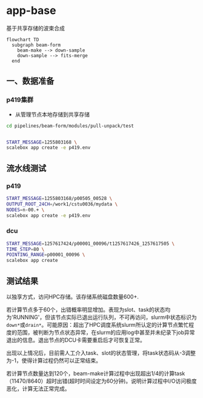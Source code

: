 # app-base

基于共享存储的波束合成


```mermaid
flowchart TD
  subgraph beam-form
    beam-make --> down-sample
    down-sample --> fits-merge
  end
```

## 一、数据准备

### p419集群

- 从管理节点本地存储到共享存储

```sh
cd pipelines/beam-form/modules/pull-unpack/test


START_MESSAGE=1255803168 \
scalebox app create -e p419.env

```

## 流水线测试

### p419
```sh
START_MESSAGE=1255803168/p00505_00528 \
OUTPUT_ROOT_24CH=/work1/cstu0036/mydata \
NODES=n-00.+ \
scalebox app create -e p419.env

```


### dcu

```sh
START_MESSAGE=1257617424/p00001_00096/t1257617426_1257617505 \
TIME_STEP=80 \
POINTING_RANGE=p00001_00096 \
scalebox app create
```


## 测试结果

以独享方式，访问HPC存储。该存储系统磁盘数量600+.

若计算节点多于60个，出错概率明显增加。表现为slot、task的状态均为'RUNNING'，但该节点实际已退出运行队列，不可再访问，slurm中状态标识为```down*```或```drain*```。可能原因：超出了HPC调度系统slurm所认定的计算节点繁忙程度的范围，被判断为节点状态异常，在slurm的应用log中甚至并未纪录下job异常退出的信息。退出节点的DCU卡需要重启后才可恢复正常。

出现以上情况后，目前需人工介入task、slot的状态管理，将task状态码从-3调整为-1，使得计算过程仍然可以正常结束。

若计算节点数量达到120个，beam-make计算过程中出现超出1/4的计算task（11470/8640）超时出错(超时时间设定为60分钟)。说明计算过程中I/O访问极度恶化，计算无法正常完成。




